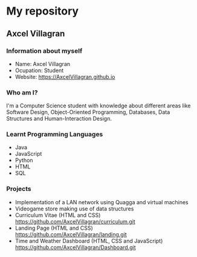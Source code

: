# My repository
## Axcel Villagran
<!--
**AxcelVillagran/AxcelVillagran** is a ✨ _special_ ✨ repository because its `README.md` (this file) appears on your GitHub profile.

Here are some ideas to get you started:

- 🔭 I’m currently working on ...
- 🌱 I’m currently learning ...
- 👯 I’m looking to collaborate on ...
- 🤔 I’m looking for help with ...
- 💬 Ask me about ...
- 📫 How to reach me: ...
- 😄 Pronouns: ...
- ⚡ Fun fact: ...
-->
### Information about myself
- Name: Axcel Villagran
- Ocupation: Student
- Website: https://AxcelVillagran.github.io


### Who am I?
I'm a Computer Science student with knowledge about different areas like Software Design, Object-Oriented Programming, Databases, Data Structures and Human-Interaction Design. 

### Learnt Programming Languages
- Java
- JavaScript
- Python
- HTML
- SQL

### Projects
- Implementation of a LAN network using Quagga and virtual machines 
- Videogame store making use of data structures 
- Curriculum Vitae (HTML and CSS) https://github.com/AxcelVillagran/curriculum.git 
- Landing Page (HTML and CSS) https://github.com/AxcelVillagran/landing.git 
- Time and Weather Dashboard (HTML, CSS and JavaScript) https://github.com/AxcelVillagran/Dashboard.git

